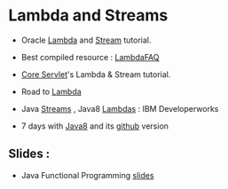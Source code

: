 # Lambda and Streams
* Oracle [Lambda](https://docs.oracle.com/javase/tutorial/java/javaOO/lambdaexpressions.html) and [Stream](https://docs.oracle.com/javase/tutorial/collections/streams/index.html) tutorial.
* Best compiled resource : [LambdaFAQ](http://www.lambdafaq.org/)
* [Core Servlet](http://www.coreservlets.com/java-8-tutorial/)'s Lambda & Stream tutorial.
* Road to [Lambda](https://www.eclipsecon.org/na2014/sites/default/files/slides/2014-03-18%20The%20Road%20To%20Lambda.pdf)
* Java [Streams](https://www.ibm.com/developerworks/library/j-java-streams-1-brian-goetz/index.html) ,  Java8 [Lambdas](https://www.ibm.com/developerworks/library/j-java8lambdas/index.html) : IBM Developerworks

* 7 days with [Java8](https://shekhargulati.com/7-days-with-java-8/) and its [github](https://github.com/shekhargulati/java8-the-missing-tutorial) version

## Slides :
* Java Functional Programming [slides](https://web.njit.edu/~cx62/download/Java%20Lambda%20Expression.pdf)
